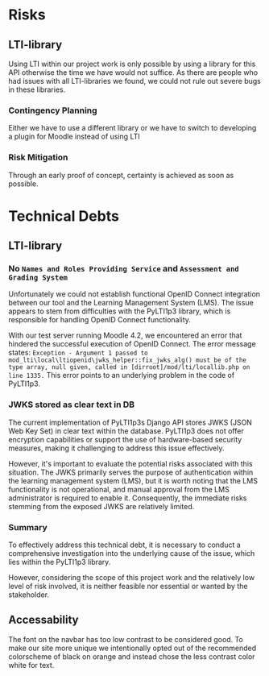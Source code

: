 <!--
SPDX-FileCopyrightText: 2023 2023, Nicolas Bota, Marcel Geiger, Florian Paul, Rajbir Singh, Niklas Sirch, Jan Swiridow, Duc Minh Vu, Mike Wegele

SPDX-License-Identifier: CC-BY-SA-4.0

This file is based on arc42 template, originally created by Gernot Starke and Peter Hruschka, which can be found [here](https://arc42.org/download) and has been altered to fit our needs. arc42 is licensed under CC-BY-SA-4.0. 
-->

# Risks

## LTI-library

Using LTI within our project work is only possible by using a library for this
API otherwise the time we have would not suffice. As there are people who had
issues with all LTI-libraries we found, we could not rule out severe bugs in
these libraries.

### Contingency Planning

Either we have to use a different library or we have to switch to developing a
plugin for Moodle instead of using LTI

### Risk Mitigation

Through an early proof of concept, certainty is achieved as soon as possible.

# Technical Debts

## LTI-library

### No `Names and Roles Providing Service` and `Assessment and Grading System`

Unfortunately we could not establish functional OpenID Connect integration
between our tool and the Learning Management System (LMS). The issue appears to
stem from difficulties with the PyLTI1p3 library, which is responsible for
handling OpenID Connect functionality.

With our test server running Moodle 4.2, we encountered an error that hindered
the successful execution of OpenID Connect. The error message states:
`Exception - Argument 1 passed to mod_lti\local\ltiopenid\jwks_helper::fix_jwks_alg() must be of the type array, null given, called in [dirroot]/mod/lti/locallib.php on line 1335.`
This error points to an underlying problem in the code of PyLTI1p3.

### JWKS stored as clear text in DB

The current implementation of PyLTI1p3s Django API stores JWKS (JSON Web Key
Set) in clear text within the database. PyLTI1p3 does not offer encryption
capabilities or support the use of hardware-based security measures, making it
challenging to address this issue effectively.

However, it's important to evaluate the potential risks associated with this
situation. The JWKS primarily serves the purpose of authentication within the
learning management system (LMS), but it is worth noting that the LMS
functionality is not operational, and manual approval from the LMS administrator
is required to enable it. Consequently, the immediate risks stemming from the
exposed JWKS are relatively limited.

### Summary

To effectively address this technical debt, it is necessary to conduct a
comprehensive investigation into the underlying cause of the issue, which lies
within the PyLTI1p3 library.

However, considering the scope of this project work and the relatively low level
of risk involved, it is neither feasible nor essential or wanted by the
stakeholder. <!-- Ask him -->

<!-- - LTI Interface not working as expected --> <!-- has to be expanded in scope-->
<!-- - Checking for correct SQL-Statements --> <!-- moved -->
<!-- - pg-stud conenction failing --> <!-- error handling is coming -->

## Accessability

The font on the navbar has too low contrast to be considered good. To make our
site more unique we intentionally opted out of the recommended colorscheme of
black on orange and instead chose the less contrast color white for text.
